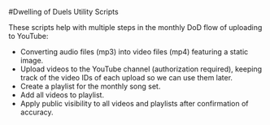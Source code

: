 #Dwelling of Duels Utility Scripts

These scripts help with multiple steps in the monthly DoD flow of uploading to YouTube:
- Converting audio files (mp3) into video files (mp4) featuring a static image.
- Upload videos to the YouTube channel (authorization required), keeping track of the video IDs of each upload so we can use them later.
- Create a playlist for the monthly song set.
- Add all videos to playlist.
- Apply public visibility to all videos and playlists after confirmation of accuracy.
